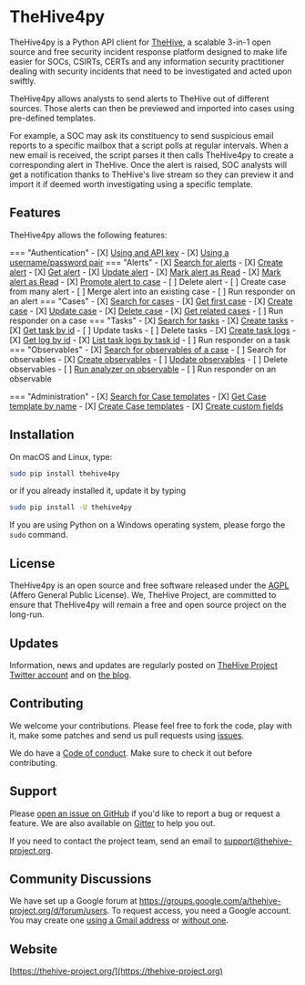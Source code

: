 # TheHive4py

TheHive4py is a Python API client for [TheHive](https://thehive-project.org/), a scalable 3-in-1 open source and free security incident response platform designed to make life easier for SOCs, CSIRTs, CERTs and any information security practitioner dealing with security incidents that need to be investigated and acted upon swiftly.

TheHive4py allows analysts to send alerts to TheHive out of different sources. Those alerts can then be previewed and imported into cases using pre-defined templates.

For example, a SOC may ask its constituency to send suspicious email reports to a specific mailbox that a script polls at regular intervals. When a new email is received, the script parses it then calls TheHive4py to create a corresponding alert in TheHive. Once the alert is raised, SOC analysts will get a notification thanks to TheHive's live stream so they can preview it and import it if deemed worth investigating using a specific template.

## Features

TheHive4py allows the following features:

=== "Authentication"
    - [X] [Using and API key](reference/auth#thehive4py.auth.BearerAuth)
    - [X] [Using a username/password pair](reference/auth#thehive4py.auth.BasicAuth)
=== "Alerts"
    - [X] [Search for alerts](reference/api#thehive4py.api.TheHiveApi.find_alerts)
    - [X] [Create alert](reference/api#thehive4py.api.TheHiveApi.create_alert)
    - [X] [Get alert](reference/api#thehive4py.api.TheHiveApi.get_alert)
    - [X] [Update alert](reference/api#thehive4py.api.TheHiveApi.update_alert)
    - [X] [Mark alert as Read](reference/api#thehive4py.api.TheHiveApi.mark_alert_as_read)
    - [X] [Mark alert as Read](reference/api#thehive4py.api.TheHiveApi.mark_alert_as_unread)
    - [X] [Promote alert to case](reference/api#thehive4py.api.TheHiveApi.promote_alert_to_case)
    - [ ] Delete alert
    - [ ] Create case from many alert
    - [ ] Merge alert into an existing case
    - [ ] Run responder on an alert
=== "Cases"
    - [X] [Search for cases](reference/api#thehive4py.api.TheHiveApi.find_cases)
    - [X] [Get first case](reference/api#thehive4py.api.TheHiveApi.find_first)
    - [X] [Create case](reference/api#thehive4py.api.TheHiveApi.create_case)
    - [X] [Update case](reference/api#thehive4py.api.TheHiveApi.update_case)
    - [X] [Delete case](reference/api#thehive4py.api.TheHiveApi.delete_case)
    - [X] [Get related cases](reference/api#thehive4py.api.TheHiveApi.get_linked_case)
    - [ ] Run responder on a case
=== "Tasks"
    - [X] [Search for tasks](reference/api#thehive4py.api.TheHiveApi.find_tasks)
    - [X] [Create tasks](reference/api#thehive4py.api.TheHiveApi.create_case_task)
    - [X] [Get task by id](reference/api#thehive4pi.api.TheHiveApi.get_case_task)
    - [ ] Update tasks
    - [ ] Delete tasks
    - [X] [Create task logs](reference/api#thehive4py.api.TheHiveApi.create_task_log)
    - [X] [Get log by id](reference/api#thehive4pi.api.TheHiveApi.get_task_log)
    - [X] [List task logs by task id](reference/api#thehive4pi.api.TheHiveApi.get_task_logs)
    - [ ] Run responder on a task
=== "Observables"
    - [X] [Search for observables of a case](reference/api#thehive4py.api.TheHiveApi.get_case_observables)
    - [ ] Search for observables
    - [X] [Create observables](reference/api#thehive4py.api.TheHiveApi.create_case_observable)
    - [ ] [Update observables](reference/api#thehive4py.api.TheHiveApi.create_caseupdate)
    - [ ] Delete observables
    - [ ] [Run analyzer on observable](reference/api#thehive4py.api.TheHiveApi.run_analyzer)
    - [ ] Run responder on an observable

=== "Administration"
    - [X] [Search for Case templates](reference/api#thehive4py.api.find_case_templates)
    - [X] [Get Case template by name](reference/api#thehive4py.api.get_case_template)
    - [X] [Create Case templates](reference/api#thehive4py.api.create_case_template)
    - [X] [Create custom fields](reference/api#thehive4py.api.create_custom_field)

## Installation

On macOS and Linux, type:

```bash
sudo pip install thehive4py
```

or if you already installed it, update it by typing

```bash
sudo pip install -U thehive4py
```

If you are using Python on a Windows operating system, please forgo the `sudo` command.

## License

TheHive4py is an open source and free software released under the [AGPL](https://github.com/TheHive-Project/TheHive/blob/master/LICENSE) (Affero General Public License). We, TheHive Project, are committed to ensure that TheHive4py will remain a free and open source project on the long-run.

## Updates

Information, news and updates are regularly posted on [TheHive Project Twitter account](https://twitter.com/thehive_project) and on [the blog](https://blog.thehive-project.org/).

## Contributing

We welcome your contributions. Please feel free to fork the code, play with it, make some patches and send us pull requests using [issues](https://github.com/TheHive-Project/TheHive4py/issues).

We do have a [Code of conduct](code_of_conduct.md). Make sure to check it out before contributing.

## Support

Please [open an issue on GitHub](https://github.com/TheHive-Project/TheHive4py/issues/new) if you'd like to report a bug or request a feature. We are also available on [Gitter](https://gitter.im/TheHive-Project/TheHive) to help you out.

If you need to contact the project team, send an email to <support@thehive-project.org>.

## Community Discussions

We have set up a Google forum at <https://groups.google.com/a/thehive-project.org/d/forum/users>. To request access, you need a Google account. You may create one [using a Gmail address](https://accounts.google.com/SignUp?hl=en) or [without one](https://accounts.google.com/SignUpWithoutGmail?hl=en).

## Website

[https://thehive-project.org/](https://thehive-project.org)
